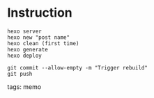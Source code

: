 # Instruction
```shell
hexo server
hexo new "post name"
hexo clean (first time)
hexo generate
hexo deploy
```

```shell
git commit --allow-empty -m "Trigger rebuild"
git push
```

tags: memo